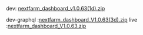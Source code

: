 dev: [nextfarm_dashboard_v1.0.63(1d).zip](https://github.com/user-attachments/files/17675247/nextfarm_dashboard_v1.0.63.1d.zip)





dev-graphql :[nextfarm_dashboard_V1.0.63(3d).zip](https://github.com/user-attachments/files/17718843/nextfarm_dashboard_V1.0.63.3d.zip)
live :[nextfarm_dashboard_V1.0.63.zip](https://github.com/user-attachments/files/17645743/nextfarm_dashboard_V1.0.63.zip)
